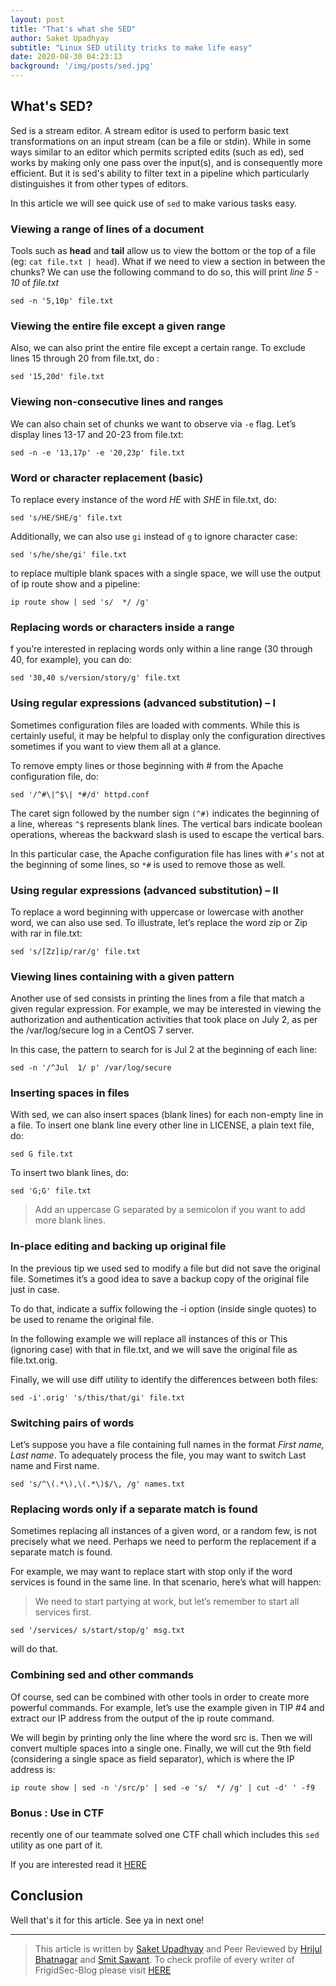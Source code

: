```yaml
---
layout: post
title: "That's what she SED"
author: Saket Upadhyay
subtitle: "Linux SED utility tricks to make life easy"
date: 2020-08-30 04:23:13 
background: '/img/posts/sed.jpg'
---
```


## What's SED?

Sed is a stream editor. A stream editor is used to perform basic text transformations on an input stream (can be a file or stdin). While in some ways similar to an editor which permits scripted edits (such as ed), sed works by making only one pass over the input(s), and is consequently more efficient. But it is sed's ability to filter text in a pipeline which particularly distinguishes it from other types of editors.

In this article we will see quick use of `sed` to make various tasks easy.

###  Viewing a range of lines of a document

Tools such as **head** and **tail** allow us to view the bottom or the top of a file (eg: `cat file.txt | head`). What if we need to view a section in between the chunks? We can use the following command to do so, this will print *line 5 - 10* of *file.txt*

`sed -n '5,10p' file.txt`

### Viewing the entire file except a given range

Also, we can also print the entire file except a certain range. To exclude lines 15 through 20 from file.txt, do :

`sed '15,20d' file.txt`

### Viewing non-consecutive lines and ranges

We can also chain set of chunks we want to observe via `-e` flag. Let’s display lines 13-17 and 20-23 from file.txt:

`sed -n -e '13,17p' -e '20,23p' file.txt`

### Word or character replacement (basic)

To replace every instance of the word _HE_ with _SHE_ in file.txt, do:

`sed 's/HE/SHE/g' file.txt`

Additionally, we can also use `gi` instead of `g` to ignore character case:

`sed 's/he/she/gi' file.txt`

to replace multiple blank spaces with a single space, we will use the output of ip route show and a pipeline:

`ip route show | sed 's/  */ /g'`

### Replacing words or characters inside a range

f you’re interested in replacing words only within a line range (30 through 40, for example), you can do:

`sed '30,40 s/version/story/g' file.txt`

### Using regular expressions (advanced substitution) – I

Sometimes configuration files are loaded with comments. While this is certainly useful, it may be helpful to display only the configuration directives sometimes if you want to view them all at a glance.

To remove empty lines or those beginning with # from the Apache configuration file, do:

`sed '/^#\|^$\| *#/d' httpd.conf`

The caret sign followed by the number sign `(^#)` indicates the beginning of a line, whereas `^$` represents blank lines. The vertical bars indicate boolean operations, whereas the backward slash is used to escape the vertical bars.

In this particular case, the Apache configuration file has lines with `#’s` not at the beginning of some lines, so `*#` is used to remove those as well.

### Using regular expressions (advanced substitution) – II

To replace a word beginning with uppercase or lowercase with another word, we can also use sed. To illustrate, let’s replace the word zip or Zip with rar in file.txt:

`sed 's/[Zz]ip/rar/g' file.txt`

### Viewing lines containing with a given pattern
Another use of sed consists in printing the lines from a file that match a given regular expression. For example, we may be interested in viewing the authorization and authentication activities that took place on July 2, as per the /var/log/secure log in a CentOS 7 server.

In this case, the pattern to search for is Jul 2 at the beginning of each line:

`sed -n '/^Jul  1/ p' /var/log/secure`

### Inserting spaces in files
With sed, we can also insert spaces (blank lines) for each non-empty line in a file. To insert one blank line every other line in LICENSE, a plain text file, do:

`sed G file.txt`

To insert two blank lines, do:

`sed 'G;G' file.txt`

> Add an uppercase G separated by a semicolon if you want to add more blank lines.

### In-place editing and backing up original file

In the previous tip we used sed to modify a file but did not save the original file. Sometimes it’s a good idea to save a backup copy of the original file just in case.

To do that, indicate a suffix following the -i option (inside single quotes) to be used to rename the original file.

In the following example we will replace all instances of this or This (ignoring case) with that in file.txt, and we will save the original file as file.txt.orig.

Finally, we will use diff utility to identify the differences between both files:

`sed -i'.orig' 's/this/that/gi' file.txt`

###  Switching pairs of words
Let’s suppose you have a file containing full names in the format _First name, Last name_. To adequately process the file, you may want to switch Last name and First name.

`sed 's/^\(.*\),\(.*\)$/\, /g' names.txt`

### Replacing words only if a separate match is found

Sometimes replacing all instances of a given word, or a random few, is not precisely what we need. Perhaps we need to perform the replacement if a separate match is found.

For example, we may want to replace start with stop only if the word services is found in the same line. In that scenario, here’s what will happen:

> We need to start partying at work,
> but let’s remember to start all services first.

`sed '/services/ s/start/stop/g' msg.txt`

will do that.

### Combining sed and other commands
Of course, sed can be combined with other tools in order to create more powerful commands. For example, let’s use the example given in TIP #4 and extract our IP address from the output of the ip route command.

We will begin by printing only the line where the word src is. Then we will convert multiple spaces into a single one. Finally, we will cut the 9th field (considering a single space as field separator), which is where the IP address is:

`ip route show | sed -n '/src/p' | sed -e 's/  */ /g' | cut -d' ' -f9`


### Bonus : Use in CTF
recently one of our teammate solved one CTF chall which includes this `sed` utility as one part of it.

If you are interested read it [HERE]()

## Conclusion

Well that's it for this article. See ya in next one!

---

> This article is written by [Saket Upadhyay]() and Peer Reviewed by [Hrijul Bhatnagar]() and [Smit Sawant](). To check profile of every writer of FrigidSec-Blog please visit [HERE]()

